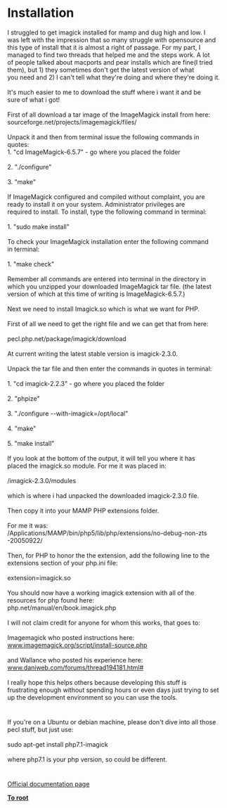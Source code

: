 # Installation



I struggled to get imagick installed for mamp and dug high and low. I<br>was left with the impression that so many struggle with opensource and<br> this type of install that it is almost a right of passage. For my part, I<br> managed to find two threads that helped me and the steps work. A lot<br> of people talked about macports and pear installs which are fine(I tried<br> them), but 1) they sometimes don&apos;t get the latest version of what<br> you need and 2) I can&apos;t tell what they&apos;re doing and where they&apos;re doing it.<br><br>It&apos;s much easier to me to download the stuff where i want it and be <br>sure of what i got!<br><br>First of all download a tar image of the ImageMagick install from here:<br>sourceforge.net/projects/imagemagick/files/<br><br>Unpack it and then from terminal issue the following commands in<br> quotes:<br>1.  "cd ImageMagick-6.5.7" - go where you placed the folder<br><br>2.  "./configure"<br><br>3.  "make"<br><br>If ImageMagick configured and compiled without complaint, you are<br> ready to install it on your system. Administrator privileges are<br> required to install. To install, type the following command in terminal:<br><br>1.  "sudo make install"<br><br>To check your ImageMagick installation enter the following command<br> in terminal:<br><br>1. "make check"<br><br>Remember all commands are entered into terminal in the directory in<br> which you unzipped your downloaded ImageMagick tar file. (the latest<br> version of which at this time of writing is ImageMagick-6.5.7.)<br><br>Next we need to install Imagick.so which is what we want for PHP.<br><br>First of all we need to get the right file and we can get that from here:<br><br>pecl.php.net/package/imagick/download<br><br>At current writing the latest stable version is imagick-2.3.0.<br><br>Unpack the tar file and then enter the commands in quotes in terminal:<br><br>1.  "cd imagick-2.2.3" - go where you placed the folder<br><br>2.   "phpize"<br><br>3.   "./configure --with-imagick=/opt/local"<br><br>4.   "make"<br><br>5.    "make install"<br><br>If you look at the bottom of the output, it will tell you where it has <br>placed the imagick.so module. For me it was placed in:<br> <br>/imagick-2.3.0/modules<br><br>which is where i had unpacked the downloaded imagick-2.3.0 file.<br><br>Then copy it into your MAMP PHP extensions folder. <br><br>For me it was: <br>/Applications/MAMP/bin/php5/lib/php/extensions/no-debug-non-zts<br>-20050922/<br><br>Then, for PHP to honor the the extension, add the following line to the<br> extensions section of your php.ini file:<br><br>extension=imagick.so<br><br>You should now have a working imagick extension with all of the<br> resources for php found here:<br>php.net/manual/en/book.imagick.php<br><br>I will not claim credit for anyone for whom this works, that goes to:<br><br>Imagemagick who posted instructions here:<br>www.imagemagick.org/script/install-source.php<br><br>and Wallance who posted his experience here:<br>www.daniweb.com/forums/thread194181.html#<br><br>I really hope this helps others because developing this stuff is <br>frustrating enough without spending hours or even days just trying to set<br> up the development environment so you can use the tools.  

#

If you&apos;re on a Ubuntu or debian machine, please don&apos;t dive into all those pecl stuff, but just use:<br><br>sudo apt-get install php7.1-imagick<br><br>where php7.1 is your php version, so could be different.  

#

[Official documentation page](https://www.php.net/manual/en/imagick.installation.php)

**[To root](/README.md)**